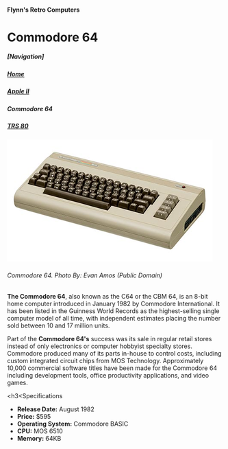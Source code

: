 <!--<!DOCTYPE html>-->
<html>

<head>
	<meta charset=“utf-8”>
	<!--<title>Commodore 64</title>-->
</head>

<body>
<h4>Flynn's Retro Computers</h4>
<h1>Commodore 64</h1>

<h5>[Navigation]</h5>
<h5><a href="index.html">Home</a></h5>
<h5><a href="apple-ii.html">Apple II</a></h5>
<h5><em>Commodore 64</em></h5>
<h5><a href="trs-80.html">TRS 80</a></h5>

<img src="commodore-64.jpg" alt="Commodore 64">
<h6><em>Commodore 64. Photo By: Evan Amos (Public Domain)</em></h6>

<p><strong>The Commodore 64</strong>, also known as the C64 or the CBM 64, is an 8-bit home computer introduced in January 1982 by Commodore International. It has been listed in the Guinness World Records as the highest-selling single computer model of all time, with independent estimates placing the number sold between 10 and 17 million units.</p>

<p>Part of the <strong>Commodore 64's</strong> success was its sale in regular retail stores instead of only electronics or computer hobbyist specialty stores. Commodore produced many of its parts in-house to control costs, including custom integrated circuit chips from MOS Technology. Approximately 10,000 commercial software titles have been made for the Commodore 64 including development tools, office productivity applications, and video games.</p>


<h3<Specifications</h3>
<ul>
<li><strong>Release Date:</strong> August 1982</li>
<li><strong>Price:</strong> $595</li>
<li><strong>Operating System:</strong> Commodore BASIC</li>
<li><strong>CPU:</strong> MOS 6510</li>
<li><strong>Memory:</strong> 64KB</li>
</ul>
</body>

</html>
